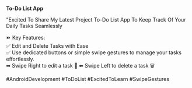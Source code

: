 <b>To-Do List App</b>

"Excited To Share My Latest Project To-Do List App To Keep Track Of Your Daily Tasks Seamlessly

⏩ Key Features:
<br>
✅ Edit and Delete Tasks with Ease 
<br>
✅ Use dedicated buttons or simple swipe gestures to manage your tasks effortlessly.
<br>
   ➡ Swipe Right to edit a task 📝
   ⬅ Swipe Left to delete a task 🗑

#AndroidDevelopment #ToDoList #ExcitedToLearn #SwipeGestures
